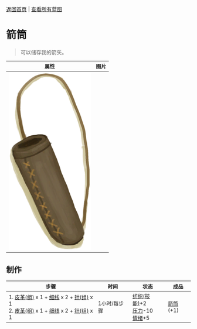[返回首页](index.md)   |  [查看所有蓝图](blueprint.md)
# 箭筒  
> 可以储存我的箭矢。  
  
  属性  |   图片   
 ----  |  ----:   
   |  ![](Sprite/Quiver.png)   
  
## 制作  
步骤  |  时间  |  状态  |  成品  
----  |  ----  |  ----  |  ----  
1. [皮革(组)](GpTag_Leather.md) x 1 + [细线](CordFiber.md) x 2 + [针(组)](GpTag_Needle.md) x 1<br>2. [皮革(组)](GpTag_Leather.md) x 1 + [细线](CordFiber.md) x 2 + [针(组)](GpTag_Needle.md) x 1  |  1小时/每步骤  |  [纺织(技能)](Skill_Tailoring.md)+2<br>[压力](Stress.md)-10<br>[情绪](Morale.md)+5  |  [箭筒](Quiver.md)(+1)  
